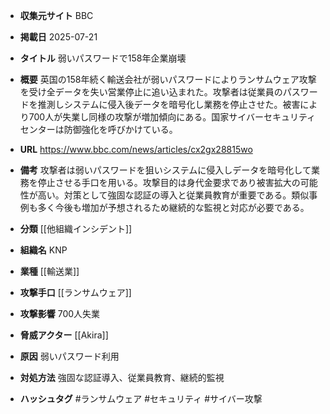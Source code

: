 - **収集元サイト**
BBC

- **掲載日**
2025-07-21

- **タイトル**
弱いパスワードで158年企業崩壊

- **概要**
英国の158年続く輸送会社が弱いパスワードによりランサムウェア攻撃を受け全データを失い営業停止に追い込まれた。攻撃者は従業員のパスワードを推測しシステムに侵入後データを暗号化し業務を停止させた。被害により700人が失業し同様の攻撃が増加傾向にある。国家サイバーセキュリティセンターは防御強化を呼びかけている。

- **URL**
https://www.bbc.com/news/articles/cx2gx28815wo

- **備考**
攻撃者は弱いパスワードを狙いシステムに侵入しデータを暗号化して業務を停止させる手口を用いる。攻撃目的は身代金要求であり被害拡大の可能性が高い。対策として強固な認証の導入と従業員教育が重要である。類似事例も多く今後も増加が予想されるため継続的な監視と対応が必要である。

- **分類**
[[他組織インシデント]]

- **組織名**
KNP

- **業種**
[[輸送業]]

- **攻撃手口**
[[ランサムウェア]]

- **攻撃影響**
700人失業

- **脅威アクター**
[[Akira]]

- **原因**
弱いパスワード利用

- **対処方法**
強固な認証導入、従業員教育、継続的監視

- **ハッシュタグ**
#ランサムウェア #セキュリティ #サイバー攻撃
